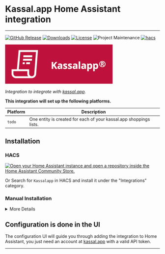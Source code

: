 # Kassal.app Home Assistant integration

--------

[![GitHub Release][releases-shield]][releases]
[![Downloads][download-latest-shield]](Downloads)
[![License][license-shield]](LICENSE)
![Project Maintenance][maintenance-shield]
[![hacs][hacsbadge]][hacs]


![Kassalapp][logo]

_Integration to integrate with [kassal.app][kassalapp]._

**This integration will set up the following platforms.**

Platform | Description
-- | --
`todo` | One entity is created for each of your kassal.app shoppings lists.


## Installation

### HACS

[![Open your Home Assistant instance and open a repository inside the Home Assistant Community Store.](https://my.home-assistant.io/badges/hacs_repository.svg)](https://my.home-assistant.io/redirect/hacs_repository/?owner=bendikrb&repository=ha-kassalapp&category=Integration)

Or
Search for `Kassalapp` in HACS and install it under the "Integrations" category.

### Manual Installation
<details>
<summary>More Details</summary>

* You should take the latest [published release](https://github.com/bendikrb/ha-kassalapp/releases).  
* To install, place the contents of `custom_components` into the `<config directory>/custom_components` folder of your Home Assistant installation.
* Restart Home Assistant
* In the HA UI go to Settings -> Integrations click "+" and search for "Kassalapp"
</details>

## Configuration is done in the UI

The configuration UI will guide you through adding the integration to Home Assistant, you just need an account at [kassal.app](https://kassal.app) with a valid API token. 

***
[kassalapp]: https://kassal.app
[commits-shield]: https://img.shields.io/github/commit-activity/y/bendikrb/ha-kassalapp.svg?style=for-the-badge
[commits]: https://github.com/bendikrb/ha-kassalapp/commits/main
[hacs]: https://github.com/hacs/integration
[hacsbadge]: https://img.shields.io/badge/HACS-Default-41BDF5.svg?style=for-the-badge
[logo]: https://github.com/bendikrb/ha-kassalapp/blob/master/docs/assets/logo.png
[icon]: https://github.com/bendikrb/ha-kassalapp/blob/master/docs/assets/icon.png
[license-shield]: https://img.shields.io/github/license/bendikrb/ha-kassalapp.svg?style=for-the-badge
[maintenance-shield]: https://img.shields.io/badge/maintainer-%40bendikrb-blue.svg?style=for-the-badge
[releases-shield]: https://img.shields.io/github/release/bendikrb/ha-kassalapp.svg?style=for-the-badge
[releases]: https://github.com/bendikrb/ha-kassalapp/releases
[download-latest-shield]: https://img.shields.io/github/downloads/bendikrb/ha-kassalapp/latest/total?style=for-the-badge
